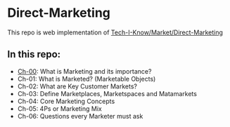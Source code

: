 # Direct-Marketing

This repo is web implementation of [Tech-I-Know/Market/Direct-Marketing](https://github.com/vvgonline/Tech-I-Know/tree/master/Market/DirectMarketing)

## In this repo:

<ul>
    <li><a href="./html/Ch-00/index.html">Ch-00</a>: What is Marketing and its importance?</li>
    <li>Ch-01: What is Marketed? (Marketable Objects)</li>
    <li>Ch-02: What are Key Customer Markets?</li>
    <li>Ch-03: Define Marketplaces, Marketspaces and Matamarkets</li>
    <li>Ch-04: Core Marketing Concepts</li>
    <li>Ch-05: 4Ps or Marketing Mix</li>
    <li>Ch-06: Questions every Marketer must ask</li>
</ul>
